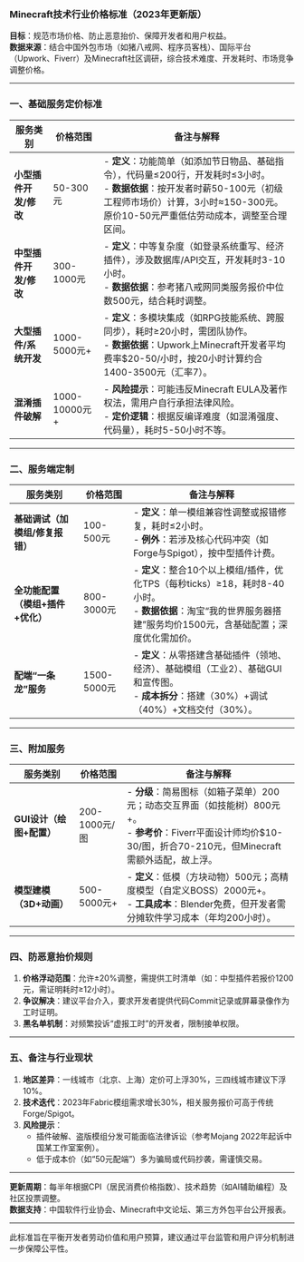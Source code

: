 ### **Minecraft技术行业价格标准（2023年更新版）**  
**目标**：规范市场价格、防止恶意抬价、保障开发者和用户权益。  
**数据来源**：结合中国外包市场（如猪八戒网、程序员客栈）、国际平台（Upwork、Fiverr）及Minecraft社区调研，综合技术难度、开发耗时、市场竞争调整价格。  

---

### **一、基础服务定价标准**  
| **服务类别**               | **价格范围**       | **备注与解释**                                                                 |
|----------------------------|--------------------|--------------------------------------------------------------------------------|
| **小型插件开发/修改**       | 50-300元          | - **定义**：功能简单（如添加节日物品、基础指令），代码量≤200行，开发耗时≤3小时。<br>- **数据依据**：按开发者时薪50-100元（初级工程师市场价）计算，3小时≈150-300元。原价10-50元严重低估劳动成本，调整至合理区间。 |
| **中型插件开发/修改**       | 300-1000元        | - **定义**：中等复杂度（如登录系统重写、经济插件），涉及数据库/API交互，开发耗时3-10小时。<br>- **数据依据**：参考猪八戒网同类服务报价中位数500元，结合耗时调整。 |
| **大型插件/系统开发**        | 1000-5000元+      | - **定义**：多模块集成（如RPG技能系统、跨服同步），耗时≥20小时，需团队协作。<br>- **数据依据**：Upwork上Minecraft开发者平均费率$20-50/小时，按20小时计算约合1400-3500元（汇率7）。 |
| **混淆插件破解**            | 1000-10000元+     | - **风险提示**：可能违反Minecraft EULA及著作权法，需用户自行承担法律风险。<br>- **定价逻辑**：根据反编译难度（如混淆强度、代码量），耗时5-50小时不等。 |

---

### **二、服务端定制**  
| **服务类别**               | **价格范围**       | **备注与解释**                                                                 |
|----------------------------|--------------------|--------------------------------------------------------------------------------|
| **基础调试（加模组/修复报错）** | 100-500元         | - **定义**：单一模组兼容性调整或报错修复，耗时≤2小时。<br>- **例外**：若涉及核心代码冲突（如Forge与Spigot），按中型插件计费。 |
| **全功能配置（模组+插件+优化）** | 800-3000元        | - **定义**：整合10个以上模组/插件，优化TPS（每秒ticks）≥18，耗时8-40小时。<br>- **数据依据**：淘宝“我的世界服务器搭建”服务均价1500元，含基础配置；深度优化需加价。 |
| **配端“一条龙”服务**         | 1500-5000元       | - **定义**：从零搭建含基础插件（领地、经济）、基础模组（工业2）、基础GUI和宣传图。<br>- **成本拆分**：搭建（30%）+调试（40%）+文档交付（30%）。 |

---

### **三、附加服务**  
| **服务类别**               | **价格范围**       | **备注与解释**                                                                 |
|----------------------------|--------------------|--------------------------------------------------------------------------------|
| **GUI设计（绘图+配置）**     | 200-1000元/图     | - **分级**：简易图标（如箱子菜单）200元；动态交互界面（如技能树）800元+。<br>- **参考价**：Fiverr平面设计师均价$10-30/图，折合70-210元，但Minecraft需额外适配，故上浮。 |
| **模型建模（3D+动画）**      | 500-5000元+       | - **定义**：低模（方块动物）500元；高精度模型（自定义BOSS）2000元+。<br>- **工具成本**：Blender免费，但开发者需分摊软件学习成本（年均200小时）。 |

---

### **四、防恶意抬价规则**  
1. **价格浮动范围**：允许±20%调整，需提供工时清单（如：中型插件若报价1200元，需证明耗时≥12小时）。  
2. **争议解决**：建议平台介入，要求开发者提供代码Commit记录或屏幕录像作为工时证明。  
3. **黑名单机制**：对频繁投诉“虚报工时”的开发者，限制接单权限。  

---

### **五、备注与行业现状**  
1. **地区差异**：一线城市（北京、上海）定价可上浮30%，三四线城市建议下浮10%。  
2. **技术迭代**：2023年Fabric模组需求增长30%，相关服务报价可高于传统Forge/Spigot。  
3. **风险提示**：  
   - 插件破解、盗版模组分发可能面临法律诉讼（参考Mojang 2022年起诉中国某工作室案例）。  
   - 低于成本价（如“50元配端”）多为骗局或代码抄袭，需谨慎交易。  

---

**更新周期**：每半年根据CPI（居民消费价格指数）、技术趋势（如AI辅助编程）及社区投票调整。  
**数据支持**：中国软件行业协会、Minecraft中文论坛、第三方外包平台公开报表。  

--- 

此标准旨在平衡开发者劳动价值和用户预算，建议通过平台监管和用户评分机制进一步保障公平性。
